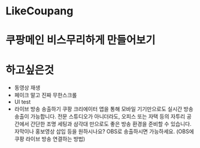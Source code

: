 # LikeCoupang

# 쿠팡메인 비스무리하게 만들어보기

# 하고싶은것
* 동영상 재생
* 페이크 말고 진짜 무한스크롤
* UI test
* 라이브 방송 송출하기 
쿠팡 크리에이터 앱을 통해 모바일 기기만으로도 실시간 방송 송출이 가능합니다. 전문 스튜디오가 아니더라도, 오피스 또는 자택 등의 자투리 공간에서 간단한 조명 세팅과 삼각대 만으로도 좋은 방송 환경을 준비할 수 있습니다. 자막이나 홍보영상 삽입 등을 원하시나요? OBS로 송출하시면 가능하세요. (OBS에 쿠팡 라이브 방송 연결하는 방법)

